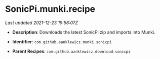 # SonicPi.munki.recipe

_Last updated 2021-12-23 19:58:07Z_

- **Description**: Downloads the latest SonicPi zip and imports into Munki.

- **Identifier**: `com.github.aanklewicz.munki.sonicpi`

- **Parent Recipes**: `com.github.aanklewicz.download.sonicpi`